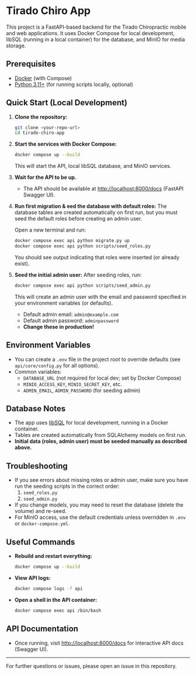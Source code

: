 # Tirado Chiro App

This project is a FastAPI-based backend for the Tirado Chiropractic mobile and web applications. It uses Docker Compose for local development, libSQL (running in a local container) for the database, and MinIO for media storage.

## Prerequisites

- [Docker](https://www.docker.com/products/docker-desktop) (with Compose)
- [Python 3.11+](https://www.python.org/) (for running scripts locally, optional)

## Quick Start (Local Development)

1. **Clone the repository:**

   ```sh
   git clone <your-repo-url>
   cd tirado-chiro-app
   ```

2. **Start the services with Docker Compose:**

   ```sh
   docker compose up --build
   ```

   This will start the API, local libSQL database, and MinIO services.

3. **Wait for the API to be up.**

   - The API should be available at [http://localhost:8000/docs](http://localhost:8000/docs) (FastAPI Swagger UI).

4. **Run first migration & eed the database with default roles:**
   The database tables are created automatically on first run, but you must seed the default roles before creating an admin user.

   Open a new terminal and run:

   ```sh
   docker compose exec api python migrate.py up
   docker compose exec api python scripts/seed_roles.py
   ```

   You should see output indicating that roles were inserted (or already exist).

5. **Seed the initial admin user:**
   After seeding roles, run:

   ```sh
   docker compose exec api python scripts/seed_admin.py
   ```

   This will create an admin user with the email and password specified in your environment variables (or defaults).

   - Default admin email: `admin@example.com`
   - Default admin password: `adminpassword`
   - **Change these in production!**

## Environment Variables

- You can create a `.env` file in the project root to override defaults (see `api/core/config.py` for all options).
- Common variables:
  - `DATABASE_URL` (not required for local dev; set by Docker Compose)
  - `MINIO_ACCESS_KEY`, `MINIO_SECRET_KEY`, etc.
  - `ADMIN_EMAIL`, `ADMIN_PASSWORD` (for seeding admin)

## Database Notes

- The app uses [libSQL](https://libsql.org/) for local development, running in a Docker container.
- Tables are created automatically from SQLAlchemy models on first run.
- **Initial data (roles, admin user) must be seeded manually as described above.**

## Troubleshooting

- If you see errors about missing roles or admin user, make sure you have run the seeding scripts in the correct order:
  1. `seed_roles.py`
  2. `seed_admin.py`
- If you change models, you may need to reset the database (delete the volume) and re-seed.
- For MinIO access, use the default credentials unless overridden in `.env` or `docker-compose.yml`.

## Useful Commands

- **Rebuild and restart everything:**
  ```sh
  docker compose up --build
  ```
- **View API logs:**
  ```sh
  docker compose logs -f api
  ```
- **Open a shell in the API container:**
  ```sh
  docker compose exec api /bin/bash
  ```

## API Documentation

- Once running, visit [http://localhost:8000/docs](http://localhost:8000/docs) for interactive API docs (Swagger UI).

---

For further questions or issues, please open an issue in this repository.
